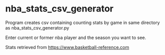 # nba_stats_csv_generator

Program creates csv containing counting stats by game in same directory as nba_stats_csv_generator.py

Enter current or former nba player and the season you want to see.

Stats retrieved from https://www.basketball-reference.com
